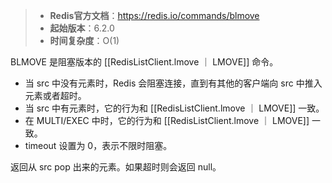 > - **Redis官方文档**：https://redis.io/commands/blmove
> - **起始版本**：6.2.0
> - **时间复杂度**：O(1)

BLMOVE 是阻塞版本的 [[RedisListClient.lmove ｜ LMOVE]] 命令。

- 当 src 中没有元素时，Redis 会阻塞连接，直到有其他的客户端向 src 中推入元素或者超时。
- 当 src 中有元素时，它的行为和 [[RedisListClient.lmove ｜ LMOVE]] 一致。
- 在 MULTI/EXEC 中时，它的行为和 [[RedisListClient.lmove ｜ LMOVE]] 一致。
- timeout 设置为 0，表示不限时阻塞。

返回从 src pop 出来的元素。如果超时则会返回 null。
